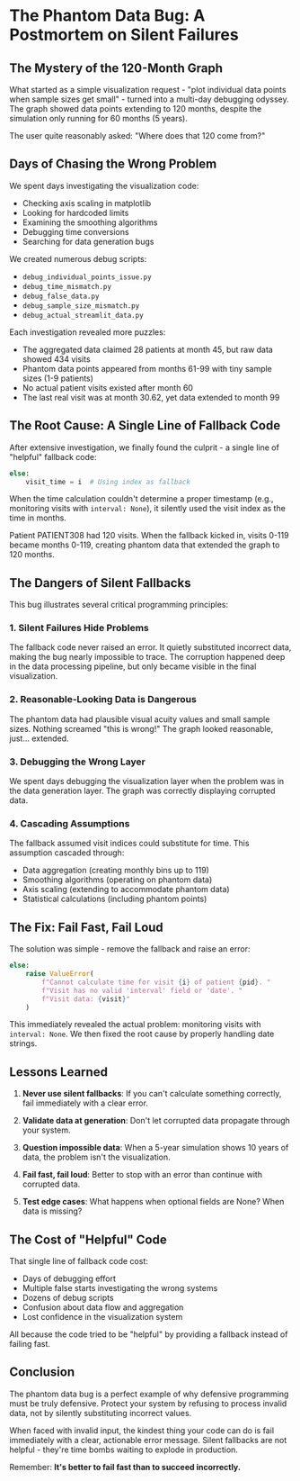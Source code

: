 # The Phantom Data Bug: A Postmortem on Silent Failures

## The Mystery of the 120-Month Graph

What started as a simple visualization request - "plot individual data points when sample sizes get small" - turned into a multi-day debugging odyssey. The graph showed data points extending to 120 months, despite the simulation only running for 60 months (5 years). 

The user quite reasonably asked: "Where does that 120 come from?"

## Days of Chasing the Wrong Problem

We spent days investigating the visualization code:
- Checking axis scaling in matplotlib
- Looking for hardcoded limits
- Examining the smoothing algorithms
- Debugging time conversions
- Searching for data generation bugs

We created numerous debug scripts:
- `debug_individual_points_issue.py`
- `debug_time_mismatch.py` 
- `debug_false_data.py`
- `debug_sample_size_mismatch.py`
- `debug_actual_streamlit_data.py`

Each investigation revealed more puzzles:
- The aggregated data claimed 28 patients at month 45, but raw data showed 434 visits
- Phantom data points appeared from months 61-99 with tiny sample sizes (1-9 patients)
- No actual patient visits existed after month 60
- The last real visit was at month 30.62, yet data extended to month 99

## The Root Cause: A Single Line of Fallback Code

After extensive investigation, we finally found the culprit - a single line of "helpful" fallback code:

```python
else:
    visit_time = i  # Using index as fallback
```

When the time calculation couldn't determine a proper timestamp (e.g., monitoring visits with `interval: None`), it silently used the visit index as the time in months. 

Patient PATIENT308 had 120 visits. When the fallback kicked in, visits 0-119 became months 0-119, creating phantom data that extended the graph to 120 months.

## The Dangers of Silent Fallbacks

This bug illustrates several critical programming principles:

### 1. Silent Failures Hide Problems
The fallback code never raised an error. It quietly substituted incorrect data, making the bug nearly impossible to trace. The corruption happened deep in the data processing pipeline, but only became visible in the final visualization.

### 2. Reasonable-Looking Data is Dangerous
The phantom data had plausible visual acuity values and small sample sizes. Nothing screamed "this is wrong!" The graph looked reasonable, just... extended.

### 3. Debugging the Wrong Layer
We spent days debugging the visualization layer when the problem was in the data generation layer. The graph was correctly displaying corrupted data.

### 4. Cascading Assumptions
The fallback assumed visit indices could substitute for time. This assumption cascaded through:
- Data aggregation (creating monthly bins up to 119)
- Smoothing algorithms (operating on phantom data)
- Axis scaling (extending to accommodate phantom data)
- Statistical calculations (including phantom points)

## The Fix: Fail Fast, Fail Loud

The solution was simple - remove the fallback and raise an error:

```python
else:
    raise ValueError(
        f"Cannot calculate time for visit {i} of patient {pid}. "
        f"Visit has no valid 'interval' field or 'date'. "
        f"Visit data: {visit}"
    )
```

This immediately revealed the actual problem: monitoring visits with `interval: None`. We then fixed the root cause by properly handling date strings.

## Lessons Learned

1. **Never use silent fallbacks**: If you can't calculate something correctly, fail immediately with a clear error.

2. **Validate data at generation**: Don't let corrupted data propagate through your system.

3. **Question impossible data**: When a 5-year simulation shows 10 years of data, the problem isn't the visualization.

4. **Fail fast, fail loud**: Better to stop with an error than continue with corrupted data.

5. **Test edge cases**: What happens when optional fields are None? When data is missing?

## The Cost of "Helpful" Code

That single line of fallback code cost:
- Days of debugging effort
- Multiple false starts investigating the wrong systems
- Dozens of debug scripts
- Confusion about data flow and aggregation
- Lost confidence in the visualization system

All because the code tried to be "helpful" by providing a fallback instead of failing fast.

## Conclusion

The phantom data bug is a perfect example of why defensive programming must be truly defensive. Protect your system by refusing to process invalid data, not by silently substituting incorrect values. 

When faced with invalid input, the kindest thing your code can do is fail immediately with a clear, actionable error message. Silent fallbacks are not helpful - they're time bombs waiting to explode in production.

Remember: **It's better to fail fast than to succeed incorrectly.**
